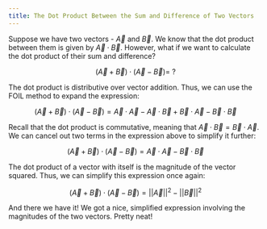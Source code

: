 ```yaml
---
title: The Dot Product Between the Sum and Difference of Two Vectors
---
```


Suppose we have two vectors - $\vec{A}$ and $\vec{B}$. We know that the dot product between them is given by $\vec{A} \cdot \vec{B}$. However, what if we want to calculate the dot product of their sum and difference?

$$
(\vec{A} + \vec{B}) \cdot (\vec{A} - \vec{B}) = \: ?
$$

The dot product is distributive over vector addition. Thus, we can use the FOIL method to expand the expression:

$$
(\vec{A} + \vec{B}) \cdot (\vec{A} - \vec{B}) = \vec{A} \cdot \vec{A} - \vec{A} \cdot \vec{B} + \vec{B} \cdot \vec{A} - \vec{B} \cdot \vec{B}
$$

Recall that the dot product is commutative, meaning that $\vec{A} \cdot \vec{B} = \vec{B} \cdot \vec{A}$. We can cancel out two terms in the expression above to simplify it further:

$$
(\vec{A} + \vec{B}) \cdot (\vec{A} - \vec{B}) = \vec{A} \cdot \vec{A} - \vec{B} \cdot \vec{B}
$$

The dot product of a vector with itself is the magnitude of the vector squared. Thus, we can simplify this expression once again:

$$
(\vec{A} + \vec{B}) \cdot (\vec{A} - \vec{B}) = ||\vec{A}||^2 - ||\vec{B}||^2
$$

And there we have it! We got a nice, simplified expression involving the magnitudes of the two vectors. Pretty neat!
